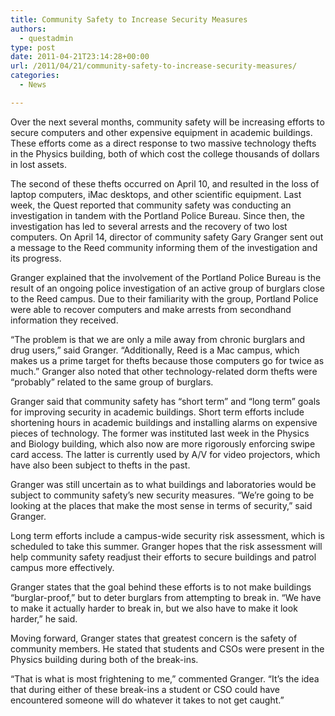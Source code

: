 ```yaml
---
title: Community Safety to Increase Security Measures
authors: 
  - questadmin
type: post
date: 2011-04-21T23:14:28+00:00
url: /2011/04/21/community-safety-to-increase-security-measures/
categories:
  - News

---
```

Over the next several months, community safety will be increasing efforts to secure computers and other expensive equipment in academic buildings. These efforts come as a direct response to two massive technology thefts in the Physics building, both of which cost the college thousands of dollars in lost assets.

The second of these thefts occurred on April 10, and resulted in the loss of laptop computers, iMac desktops, and other scientific equipment. Last week, the Quest reported that community safety was conducting an investigation in tandem with the Portland Police Bureau. Since then, the investigation has led to several arrests and the recovery of two lost computers. On April 14, director of community safety Gary Granger sent out a message to the Reed community informing them of the investigation and its progress.

Granger explained that the involvement of the Portland Police Bureau is the result of an ongoing police investigation of an active group of burglars close to the Reed campus. Due to their familiarity with the group, Portland Police were able to recover computers and make arrests from secondhand information they received.

“The problem is that we are only a mile away from chronic burglars and drug users,” said Granger. “Additionally, Reed is a Mac campus, which makes us a prime target for thefts because those computers go for twice as much.” Granger also noted that other technology-related dorm thefts were “probably” related to the same group of burglars.

Granger said that community safety has “short term” and “long term” goals for improving security in academic buildings. Short term efforts include shortening hours in academic buildings and installing alarms on expensive pieces of technology. The former was instituted last week in the Physics and Biology building, which also now are more rigorously enforcing swipe card access. The latter is currently used by A/V for video projectors, which have also been subject to thefts in the past.

Granger was still uncertain as to what buildings and laboratories would be subject to community safety’s new security measures. “We’re going to be looking at the places that make the most sense in terms of security,” said Granger.

Long term efforts include a campus-wide security risk assessment, which is scheduled to take this summer. Granger hopes that the risk assessment will help community safety readjust their efforts to secure buildings and patrol campus more effectively.

Granger states that the goal behind these efforts is to not make buildings “burglar-proof,” but to deter burglars from attempting to break in. “We have to make it actually harder to break in, but we also have to make it look harder,” he said.

Moving forward, Granger states that greatest concern is the safety of community members. He stated that students and CSOs were present in the Physics building during both of the break-ins.

“That is what is most frightening to me,” commented Granger. “It’s the idea that during either of these break-ins a student or CSO could have encountered someone will do whatever it takes to not get caught.”